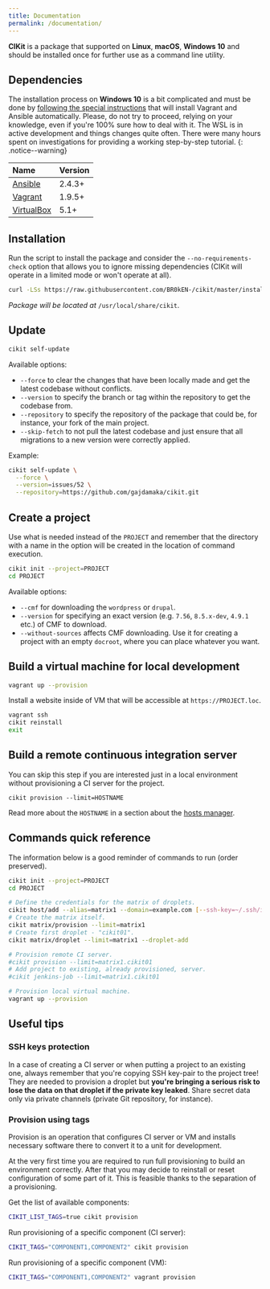 ```yaml
---
title: Documentation
permalink: /documentation/
---
```


**CIKit** is a package that supported on **Linux**, **macOS**, **Windows 10** and should be installed once for further use as a command line utility.

## Dependencies

The installation process on **Windows 10** is a bit complicated and must be done by [following the special instructions](install-on-wsl) that will install Vagrant and Ansible automatically. Please, do not try to proceed, relying on your knowledge, even if you're 100% sure how to deal with it. The WSL is in active development and things changes quite often. There were many hours spent on investigations for providing a working step-by-step tutorial.
{: .notice--warning}

|Name|Version|
|:---|:---|
|[Ansible](https://github.com/ansible/ansible)|2.4.3+|
|[Vagrant](https://github.com/hashicorp/vagrant)|1.9.5+|
|[VirtualBox](https://www.virtualbox.org)|5.1+|

## Installation

Run the script to install the package and consider the `--no-requirements-check` option that allows you to ignore missing dependencies (CIKit will operate in a limited mode or won't operate at all).

```bash
curl -LSs https://raw.githubusercontent.com/BR0kEN-/cikit/master/install.sh | bash
```

*Package will be located at* `/usr/local/share/cikit`.

## Update

```bash
cikit self-update
```

Available options:

- `--force` to clear the changes that have been locally made and get the latest codebase without conflicts.
- `--version` to specify the branch or tag within the repository to get the codebase from.
- `--repository` to specify the repository of the package that could be, for instance, your fork of the main project.
- `--skip-fetch` to not pull the latest codebase and just ensure that all migrations to a new version were correctly applied.

Example:

```bash
cikit self-update \
  --force \
  --version=issues/52 \
  --repository=https://github.com/gajdamaka/cikit.git
```

## Create a project

Use what is needed instead of the `PROJECT` and remember that the directory with a name in the option will be created in the location of command execution.

```bash
cikit init --project=PROJECT
cd PROJECT
```

Available options:

- `--cmf` for downloading the `wordpress` or `drupal`.
- `--version` for specifying an exact version (e.g. `7.56`, `8.5.x-dev`, `4.9.1` etc.) of CMF to download.
- `--without-sources` affects CMF downloading. Use it for creating a project with an empty `docroot`, where you can place whatever you want.

## Build a virtual machine for local development

```bash
vagrant up --provision
```

Install a website inside of VM that will be accessible at `https://PROJECT.loc`.

```bash
vagrant ssh
cikit reinstall
exit
```

## Build a remote continuous integration server

You can skip this step if you are interested just in a local environment without provisioning a CI server for the project.

```
cikit provision --limit=HOSTNAME
```

Read more about the `HOSTNAME` in a section about the [hosts manager](hosts-manager).

## Commands quick reference

The information below is a good reminder of commands to run (order preserved).

```bash
cikit init --project=PROJECT
cd PROJECT

# Define the credentials for the matrix of droplets.
cikit host/add --alias=matrix1 --domain=example.com [--ssh-key=~/.ssh/id_rsa] [--ssh-user=root] [--ssh-port=22]
# Create the matrix itself.
cikit matrix/provision --limit=matrix1
# Create first droplet - "cikit01".
cikit matrix/droplet --limit=matrix1 --droplet-add

# Provision remote CI server.
#cikit provision --limit=matrix1.cikit01
# Add project to existing, already provisioned, server.
#cikit jenkins-job --limit=matrix1.cikit01

# Provision local virtual machine.
vagrant up --provision
```

## Useful tips

### SSH keys protection

In a case of creating a CI server or when putting a project to an existing one, always remember that you're copying SSH key-pair to the project tree! They are needed to provision a droplet but **you're bringing a serious risk to lose the data on that droplet if the private key leaked**. Share secret data only via private channels (private Git repository, for instance).

### Provision using tags

Provision is an operation that configures CI server or VM and installs necessary software there to convert it to a unit for development.

At the very first time you are required to run full provisioning to build an environment correctly. After that you may decide to reinstall or reset configuration of some part of it. This is feasible thanks to the separation of a provisioning.

Get the list of available components:

```bash
CIKIT_LIST_TAGS=true cikit provision
```

Run provisioning of a specific component (CI server):

```bash
CIKIT_TAGS="COMPONENT1,COMPONENT2" cikit provision
```

Run provisioning of a specific component (VM):

```bash
CIKIT_TAGS="COMPONENT1,COMPONENT2" vagrant provision
```
